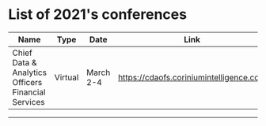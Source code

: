 # List of 2021's conferences
| Name | Type | Date | Link
| -------- | -------- | -------- | -------- |
| Chief Data & Analytics Officers Financial Services| Virtual | March 2-4 | https://cdaofs.coriniumintelligence.com |




---
